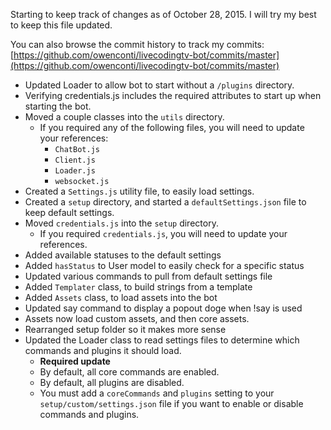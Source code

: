 Starting to keep track of changes as of October 28, 2015. I will try my best to keep this file updated.

You can also browse the commit history to track my commits: [https://github.com/owenconti/livecodingtv-bot/commits/master](https://github.com/owenconti/livecodingtv-bot/commits/master)

* Updated Loader to allow bot to start without a `/plugins` directory.
* Verifying credentials.js includes the required attributes to start up when starting the bot.
* Moved a couple classes into the `utils` directory.
  * If you required any of the following files, you will need to update your references:
    * `ChatBot.js`
	* `Client.js`
	* `Loader.js`
	* `websocket.js`
* Created a `Settings.js` utility file, to easily load settings.
* Created a `setup` directory, and started a `defaultSettings.json` file to keep default settings.
* Moved `credentials.js` into the `setup` directory.
  * If you required `credentials.js`, you will need to update your references.
* Added available statuses to the default settings
* Added `hasStatus` to User model to easily check for a specific status
* Updated various commands to pull from default settings file
* Added `Templater` class, to build strings from a template
* Added `Assets` class, to load assets into the bot
* Updated say command to display a popout doge when !say is used
* Assets now load custom assets, and then core assets.
* Rearranged setup folder so it makes more sense
* Updated the Loader class to read settings files to determine which commands and plugins it should load.
  * **Required update**
  * By default, all core commands are enabled.
  * By default, all plugins are disabled.
  * You must add a `coreCommands` and `plugins` setting to your `setup/custom/settings.json` file if you want to enable or disable commands and plugins.
